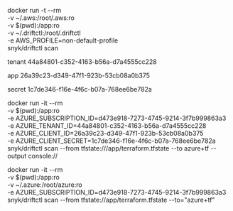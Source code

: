  docker run -t --rm \
  -v ~/.aws:/root/.aws:ro \
  -v $(pwd):/app:ro \
  -v ~/.driftctl:/root/.driftctl \
  -e AWS_PROFILE=non-default-profile \
  snyk/driftctl scan


tenant
44a84801-c352-4163-b56a-d7a4555cc228

app
26a39c23-d349-47f1-923b-53cb08a0b375

secret
1c7de346-f16e-4f6c-b07a-768ee6be782a

docker run -it --rm \
-v $(pwd):/app:ro \
-e AZURE_SUBSCRIPTION_ID=d473e918-7273-4745-9214-3f7b999863a3 \
-e AZURE_TENANT_ID=44a84801-c352-4163-b56a-d7a4555cc228 \
-e AZURE_CLIENT_ID=26a39c23-d349-47f1-923b-53cb08a0b375 \
-e AZURE_CLIENT_SECRET=1c7de346-f16e-4f6c-b07a-768ee6be782a \
snyk/driftctl scan --from	tfstate:///app/terraform.tfstate --to azure+tf --output console://




docker run -it --rm \
-v $(pwd):/app:ro \
-v ~/.azure:/root/azure:ro \
-e AZURE_SUBSCRIPTION_ID=d473e918-7273-4745-9214-3f7b999863a3 \
snyk/driftctl scan --from tfstate://app/terraform.tfstate --to="azure+tf"